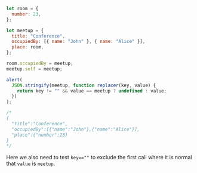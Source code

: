 ```js run
let room = {
  number: 23,
};

let meetup = {
  title: "Conference",
  occupiedBy: [{ name: "John" }, { name: "Alice" }],
  place: room,
};

room.occupiedBy = meetup;
meetup.self = meetup;

alert(
  JSON.stringify(meetup, function replacer(key, value) {
    return key != "" && value == meetup ? undefined : value;
  })
);

/* 
{
  "title":"Conference",
  "occupiedBy":[{"name":"John"},{"name":"Alice"}],
  "place":{"number":23}
}
*/
```

Here we also need to test `key==""` to exclude the first call where it is normal that `value` is `meetup`.
